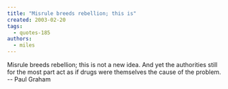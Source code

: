 ```yaml
---
title: "Misrule breeds rebellion; this is"
created: 2003-02-20
tags: 
  - quotes-185
authors: 
  - miles
---
```


Misrule breeds rebellion; this is not a new idea. And yet the authorities still for the most part act as if drugs were themselves the cause of the problem.  
\-- Paul Graham
